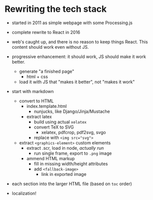 # Rewriting the tech stack

- started in 2011 as simple webpage with some Processing.js
- complete rewrite to React in 2016
- web's caught up, and there is no reason to keep things React. This content should work even without JS.

- progressive enhancement: it should work, JS should make it work better.
    - generate "a finished page"
        - html + css
    - load it with JS that "makes it better", not "makes it work"

- start with markdown
    - convert to HTML
        - index.template.html
            - nunjucks, like Django/Jinja/Mustache
        - extract latex
            - build using actual `xelatex`
            - convert TeX to SVG
                - xelatex, pdfcrop, pdf2svg, svgo
            - replace with `<img src="svg">`
    - extract `<graphics-element>` custom elements
        - extract .scr, load in node, _actually run_
            - run single frame, export to `.png` image
        - ammend HTML markup
            - fill in missing width/height attributes
            - add `<fallback-image>`
                - link in exported image
- each section into the larger HTML file (based on `toc` order)
- localization!
